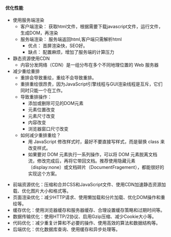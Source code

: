 #### 优化性能

* 使用服务端渲染
  * 客户端渲染： 获取html文件，根据需要下载javascript文件，运行文件，生成DOM，再渲染
  * 服务端渲染： 服务端返回html,客户端只需解析html
    * 优点： 首屏渲染快，SEO好。
    * 缺点： 配置麻烦，增加了服务端的计算压力
* 静态资源使用CDN
  * 内容分发网络（CDN）是一组分布在多个不同地理位置的 Web 服务器
* 减少重绘重排
  * 重排会导致重绘，重绘不会导致重排。
  * 重排重绘很昂贵，因为JavaScript引擎线程与GUI渲染线程是互斥，它们同时只能一个在工作。
  * 导致重排操作：
    * 添加或删除可见的DOM元素
    * 元素位置改变
    * 元素尺寸改变
    * 内容改变
    * 浏览器窗口尺寸改变
  * 如何减少重排重绘？
    * 用 JavaScript 修改样式时，最好不要直接写样式，而是替换 class 来改变样式。
    * 如果要对 DOM 元素执行一系列操作，可以将 DOM 元素脱离文档流，修改完成后，再将它带回文档。推荐使用隐藏元素（display:none）或文档碎片（DocumentFragement），都能很好的实现这个方案。

- 前端资源优化：压缩和合并CSS和JavaScript文件、使用CDN加速静态资源加载、优化图片大小和格式等。
- 页面渲染优化：减少HTTP请求、使用懒加载和分片加载、优化DOM操作和重绘等。
- 缓存优化：使用浏览器缓存和服务器缓存、合理设置缓存策略和过期时间等。
- 数据传输优化：使用HTTP/2协议、启用Gzip压缩、减少Cookie大小等。
- 代码优化：减少重复计算和不必要的操作、使用高效的算法和数据结构等。
- 后端优化：优化数据库查询、使用缓存和异步处理等。

    